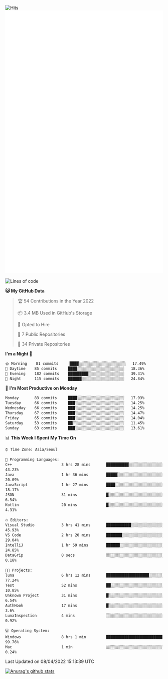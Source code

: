 ![Hits](https://hits.seeyoufarm.com/api/count/incr/badge.svg?url=https%3A%2F%2Fgithub.com%2Fkokose1234&count_bg=%2379C83D&title_bg=%23555555&icon=apple.svg&icon_color=%23E7E7E7&title=hits&edge_flat=false)
<br/>
![Metrics](https://github.com/kokose1234/kokose1234/blob/main/github-metrics.svg)

<!--START_SECTION:waka-->
![Lines of code](https://img.shields.io/badge/From%20Hello%20World%20I%27ve%20Written-2%20Million%20lines%20of%20code-blue)

**🐱 My GitHub Data** 

> 🏆 54 Contributions in the Year 2022
 > 
> 📦 3.4 MB Used in GitHub's Storage 
 > 
> 💼 Opted to Hire
 > 
> 📜 7 Public Repositories 
 > 
> 🔑 34 Private Repositories  
 > 
**I'm a Night 🦉** 

```text
🌞 Morning    81 commits     ████░░░░░░░░░░░░░░░░░░░░░   17.49% 
🌆 Daytime    85 commits     ████░░░░░░░░░░░░░░░░░░░░░   18.36% 
🌃 Evening    182 commits    █████████░░░░░░░░░░░░░░░░   39.31% 
🌙 Night      115 commits    ██████░░░░░░░░░░░░░░░░░░░   24.84%

```
📅 **I'm Most Productive on Monday** 

```text
Monday       83 commits     ████░░░░░░░░░░░░░░░░░░░░░   17.93% 
Tuesday      66 commits     ███░░░░░░░░░░░░░░░░░░░░░░   14.25% 
Wednesday    66 commits     ███░░░░░░░░░░░░░░░░░░░░░░   14.25% 
Thursday     67 commits     ███░░░░░░░░░░░░░░░░░░░░░░   14.47% 
Friday       65 commits     ███░░░░░░░░░░░░░░░░░░░░░░   14.04% 
Saturday     53 commits     ██░░░░░░░░░░░░░░░░░░░░░░░   11.45% 
Sunday       63 commits     ███░░░░░░░░░░░░░░░░░░░░░░   13.61%

```


📊 **This Week I Spent My Time On** 

```text
⌚︎ Time Zone: Asia/Seoul

💬 Programming Languages: 
C++                      3 hrs 28 mins       ██████████░░░░░░░░░░░░░░░   43.23% 
Java                     1 hr 36 mins        █████░░░░░░░░░░░░░░░░░░░░   20.09% 
JavaScript               1 hr 27 mins        ████░░░░░░░░░░░░░░░░░░░░░   18.17% 
JSON                     31 mins             █░░░░░░░░░░░░░░░░░░░░░░░░   6.54% 
Kotlin                   20 mins             █░░░░░░░░░░░░░░░░░░░░░░░░   4.31%

🔥 Editors: 
Visual Studio            3 hrs 41 mins       ███████████░░░░░░░░░░░░░░   45.93% 
VS Code                  2 hrs 20 mins       ███████░░░░░░░░░░░░░░░░░░   29.04% 
IntelliJ                 1 hr 59 mins        ██████░░░░░░░░░░░░░░░░░░░   24.85% 
DataGrip                 0 secs              ░░░░░░░░░░░░░░░░░░░░░░░░░   0.18%

🐱‍💻 Projects: 
luna                     6 hrs 12 mins       ███████████████████░░░░░░   77.24% 
Test                     52 mins             ██░░░░░░░░░░░░░░░░░░░░░░░   10.85% 
Unknown Project          31 mins             █░░░░░░░░░░░░░░░░░░░░░░░░   6.54% 
AuthHook                 17 mins             █░░░░░░░░░░░░░░░░░░░░░░░░   3.6% 
LunaInspection           4 mins              ░░░░░░░░░░░░░░░░░░░░░░░░░   0.92%

💻 Operating System: 
Windows                  8 hrs 1 min         █████████████████████████   99.76% 
Mac                      1 min               ░░░░░░░░░░░░░░░░░░░░░░░░░   0.24%

```


 Last Updated on 08/04/2022 15:13:39 UTC
<!--END_SECTION:waka-->

[![Anurag's github stats](https://github-readme-stats.vercel.app/api?username=kokose1234&theme=dracula)](https://github.com/anuraghazra/github-readme-stats)



	
